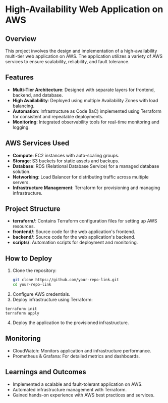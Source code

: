 # High-Availability Web Application on AWS

## Overview
This project involves the design and implementation of a high-availability multi-tier web application on AWS. The application utilizes a variety of AWS services to ensure scalability, reliability, and fault tolerance.

## Features
- **Multi-Tier Architecture**: Designed with separate layers for frontend, backend, and database.
- **High Availability**: Deployed using multiple Availability Zones with load balancing.
- **Automation**: Infrastructure as Code (IaC) implemented using Terraform for consistent and repeatable deployments.
- **Monitoring**: Integrated observability tools for real-time monitoring and logging.

## AWS Services Used
- **Compute**: EC2 instances with auto-scaling groups.
- **Storage**: S3 buckets for static assets and backups.
- **Database**: RDS (Relational Database Service) for a managed database solution.
- **Networking**: Load Balancer for distributing traffic across multiple servers.
- **Infrastructure Management**: Terraform for provisioning and managing infrastructure.

## Project Structure
- **terraform/**: Contains Terraform configuration files for setting up AWS resources.
- **frontend/**: Source code for the web application's frontend.
- **backend/**: Source code for the web application's backend.
- **scripts/**: Automation scripts for deployment and monitoring.

## How to Deploy
1. Clone the repository:
   ```bash
   git clone https://github.com/your-repo-link.git
   cd your-repo-link

2. Configure AWS credentials.
3. Deploy infrastructure using Terraform:
```
terraform init
terraform apply
```
4. Deploy the application to the provisioned infrastructure.
   
## Monitoring
- CloudWatch: Monitors application and infrastructure performance.
- Prometheus & Grafana: For detailed metrics and dashboards.

## Learnings and Outcomes
- Implemented a scalable and fault-tolerant application on AWS.
- Automated infrastructure management with Terraform.
- Gained hands-on experience with AWS best practices and services.
